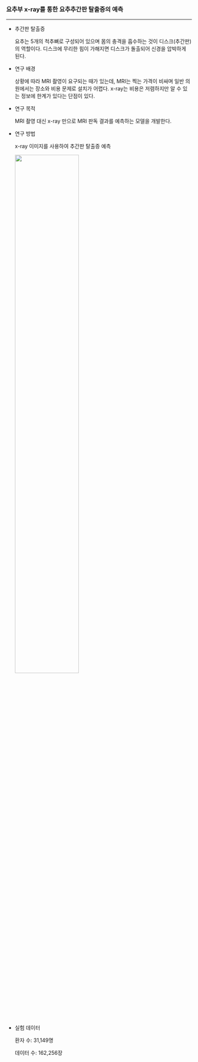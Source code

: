 ### 요추부 x-ray를 통한 요추추간판 탈출증의 예측
---
* 추간판 탈출증

  요추는 5개의 척추뼈로 구성되어 있으며 몸의 충격을 흡수하는 것이 디스크(추간판)의 역할이다.
  디스크에 무리한 힘이 가해지면 디스크가 돌출되어 신경을 압박하게 된다.

* 연구 배경
  
  상황에 따라 MRI 촬영이 요구되는 때가 있는데, MRI는 찍는 가격이 비싸며 일반 의원에서는 장소와 비용 문제로 설치가 어렵다.
  x-ray는 비용은 저렴하지만 알 수 있는 정보에 한계가 있다는 단점이 있다.

* 연구 목적

  MRI 촬영 대신 x-ray 만으로 MRI 판독 결과를 예측하는 모델을 개발한다.

* 연구 방법

  x-ray 이미지를 사용하여 추간판 탈출증 예측
  
  
  <img width="60%" src="https://user-images.githubusercontent.com/52689918/169573238-c15036a9-7691-4b07-b2af-b4ca7d8200f0.png" />

  </br>
  
* 실험 데이터
  
  환자 수: 31,149명
  
  데이터 수: 162,256장
